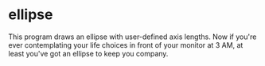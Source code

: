 # ellipse
This program draws an ellipse with user-defined axis lengths.
Now if you're ever contemplating your life choices in front of your monitor at 3 AM, at least you've got an ellipse to keep you company.
